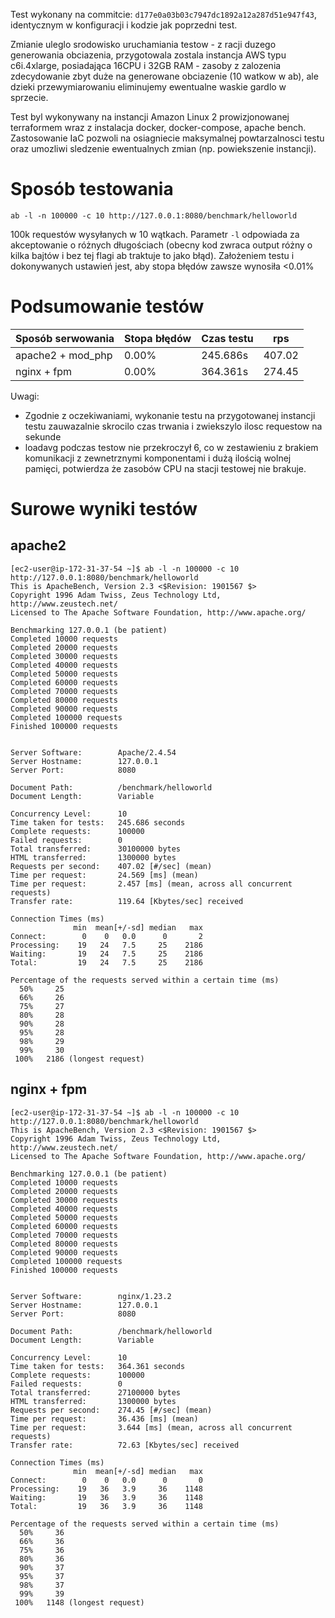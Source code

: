 Test wykonany na commitcie: `d177e0a03b03c7947dc1892a12a287d51e947f43`, identycznym w konfiguracji i kodzie jak poprzedni test.

Zmianie uleglo srodowisko uruchamiania testow - z racji duzego generowania obciazenia, przygotowala zostala instancja AWS typu c6i.4xlarge, posiadająca 16CPU i 32GB RAM - zasoby z zalozenia zdecydowanie zbyt duże na generowane obciazenie (10 watkow w ab), ale dzieki przewymiarowaniu eliminujemy ewentualne waskie gardlo w sprzecie.

Test byl wykonywany na instancji Amazon Linux 2 prowizjonowanej terraformem wraz z instalacja docker, docker-compose, apache bench. Zastosowanie IaC pozwoli na osiagniecie maksymalnej powtarzalnosci testu oraz umozliwi sledzenie ewentualnych zmian (np. powiekszenie instancji).

# Sposób testowania
```
ab -l -n 100000 -c 10 http://127.0.0.1:8080/benchmark/helloworld
```

100k requestów wysyłanych w 10 wątkach.
Parametr `-l` odpowiada za akceptowanie o różnych długościach (obecny kod zwraca output różny o kilka bajtów i bez tej flagi ab traktuje to jako błąd).
Założeniem testu i dokonywanych ustawień jest, aby stopa błędów zawsze wynosiła <0.01%

# Podsumowanie testów

| Sposób serwowania   | Stopa błędów | Czas testu | rps      |
| -----------------   | ------------ | ---------- | ---      |
| apache2 + mod\_php  | 0.00%        | 245.686s   | 407.02   |
| nginx + fpm         | 0.00%        | 364.361s   | 274.45   |

Uwagi:
- Zgodnie z oczekiwaniami, wykonanie testu na przygotowanej instancji testu zauwazalnie skrocilo czas trwania i zwiekszylo ilosc requestow na sekunde
- loadavg podczas testow nie przekroczył 6, co w zestawieniu z brakiem komunikacji z zewnetrznymi komponentami i dużą ilością wolnej pamięci, potwierdza że zasobów CPU na stacji testowej nie brakuje.

# Surowe wyniki testów

## apache2

```
[ec2-user@ip-172-31-37-54 ~]$ ab -l -n 100000 -c 10 http://127.0.0.1:8080/benchmark/helloworld
This is ApacheBench, Version 2.3 <$Revision: 1901567 $>
Copyright 1996 Adam Twiss, Zeus Technology Ltd, http://www.zeustech.net/
Licensed to The Apache Software Foundation, http://www.apache.org/

Benchmarking 127.0.0.1 (be patient)
Completed 10000 requests
Completed 20000 requests
Completed 30000 requests
Completed 40000 requests
Completed 50000 requests
Completed 60000 requests
Completed 70000 requests
Completed 80000 requests
Completed 90000 requests
Completed 100000 requests
Finished 100000 requests


Server Software:        Apache/2.4.54
Server Hostname:        127.0.0.1
Server Port:            8080

Document Path:          /benchmark/helloworld
Document Length:        Variable

Concurrency Level:      10
Time taken for tests:   245.686 seconds
Complete requests:      100000
Failed requests:        0
Total transferred:      30100000 bytes
HTML transferred:       1300000 bytes
Requests per second:    407.02 [#/sec] (mean)
Time per request:       24.569 [ms] (mean)
Time per request:       2.457 [ms] (mean, across all concurrent requests)
Transfer rate:          119.64 [Kbytes/sec] received

Connection Times (ms)
              min  mean[+/-sd] median   max
Connect:        0    0   0.0      0       2
Processing:    19   24   7.5     25    2186
Waiting:       19   24   7.5     25    2186
Total:         19   24   7.5     25    2186

Percentage of the requests served within a certain time (ms)
  50%     25
  66%     26
  75%     27
  80%     28
  90%     28
  95%     28
  98%     29
  99%     30
 100%   2186 (longest request)
```

## nginx + fpm

```
[ec2-user@ip-172-31-37-54 ~]$ ab -l -n 100000 -c 10 http://127.0.0.1:8080/benchmark/helloworld
This is ApacheBench, Version 2.3 <$Revision: 1901567 $>
Copyright 1996 Adam Twiss, Zeus Technology Ltd, http://www.zeustech.net/
Licensed to The Apache Software Foundation, http://www.apache.org/

Benchmarking 127.0.0.1 (be patient)
Completed 10000 requests
Completed 20000 requests
Completed 30000 requests
Completed 40000 requests
Completed 50000 requests
Completed 60000 requests
Completed 70000 requests
Completed 80000 requests
Completed 90000 requests
Completed 100000 requests
Finished 100000 requests


Server Software:        nginx/1.23.2
Server Hostname:        127.0.0.1
Server Port:            8080

Document Path:          /benchmark/helloworld
Document Length:        Variable

Concurrency Level:      10
Time taken for tests:   364.361 seconds
Complete requests:      100000
Failed requests:        0
Total transferred:      27100000 bytes
HTML transferred:       1300000 bytes
Requests per second:    274.45 [#/sec] (mean)
Time per request:       36.436 [ms] (mean)
Time per request:       3.644 [ms] (mean, across all concurrent requests)
Transfer rate:          72.63 [Kbytes/sec] received

Connection Times (ms)
              min  mean[+/-sd] median   max
Connect:        0    0   0.0      0       0
Processing:    19   36   3.9     36    1148
Waiting:       19   36   3.9     36    1148
Total:         19   36   3.9     36    1148

Percentage of the requests served within a certain time (ms)
  50%     36
  66%     36
  75%     36
  80%     36
  90%     37
  95%     37
  98%     37
  99%     39
 100%   1148 (longest request)
```
